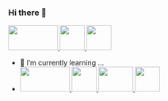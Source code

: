 ### Hi there 👋

<!--
**samoyla/samoyla** is a ✨ _special_ ✨ repository because its `README.md` (this file) appears on your GitHub profile.

Here are some ideas to get you started:

- 🔭 I’m currently working on ...
- 🌱 I’m currently learning 
- 👯 I’m looking to collaborate on ...
- 🤔 I’m looking for help with ...
- 💬 Ask me about ...
- 📫 How to reach me: ...
- 😄 Pronouns: ...
- ⚡ Fun fact: ...
-->

<div>
  <a href="https://cplusplus.com/">
    <img height="50" width="100" src="https://imgs.search.brave.com/xtJcicqmwaj-wyvAZD9m6M7k4-cs2eR9y-BHs8su1ZE/rs:fit:844:225:1/g:ce/aHR0cHM6Ly90c2Ux/Lm1tLmJpbmcubmV0/L3RoP2lkPU9JUC41/UndYaW5ORnlBekZq/VWlveUkxZ2ZBSGFF/SyZwaWQ9QXBp"/>
  </a>
  <a href="https://www.vim.org/">
    <img height="50" width="50" src="https://imgs.search.brave.com/n4s2SxWno00wpWaBF1CpZK-HwNFAj4G6au5t5HRjVdk/rs:fit:600:225:1/g:ce/aHR0cHM6Ly90c2U0/Lm1tLmJpbmcubmV0/L3RoP2lkPU9JUC5Q/WU56TG5iSnZyYnVq/blJIVlQ1Tm5BSGFG/MiZwaWQ9QXBp"/>
  </a>
  <a href="https://code.visualstudio.com/">
    <img height="50" width="50" src="https://imgs.search.brave.com/BNMMKbPd5ipkbnwz4jj7mHNJ10f-T9f1osm0sWt--P0/rs:fit:474:225:1/g:ce/aHR0cHM6Ly90c2Ux/Lm1tLmJpbmcubmV0/L3RoP2lkPU9JUC40/ZXc4ME1fUWFRVE8x/Q1hoU0d0QkNBSGFI/YSZwaWQ9QXBp"/>
  </a>


- 🌱 I’m currently learning ...
- <a href="https://www.docker.com/">
    <img height="50" width="100" src="https://imgs.search.brave.com/9fYVxbiDyIaRagV3zEJohLlrZxHztyktmj420AYVCTA/rs:fit:844:225:1/g:ce/aHR0cHM6Ly90c2Uy/Lm1tLmJpbmcubmV0/L3RoP2lkPU9JUC5P/bzBTOUE5U24tV29R/bXp5Z3RuUkF3SGFF/SyZwaWQ9QXBp"/>
  </a>
   <a href="https://git-scm.com/">
    <img height="50" width="50" src="https://imgs.search.brave.com/ed9C8_UNjMsNFBLCx5F5kP-9Ee88HG8MWWHbuOiUz5g/rs:fit:474:225:1/g:ce/aHR0cHM6Ly90c2Ux/Lm1tLmJpbmcubmV0/L3RoP2lkPU9JUC4z/eGF0SWdMeUhuaV9X/aTZtRTVPN2tnSGFI/YSZwaWQ9QXBp"/>
  </a>
   <a href="https://dev.java/learn/getting-started/">
    <img height="50" width="70" src="https://imgs.search.brave.com/KVaY1h8nB1q1S-Pz-8wJQceCuqqM063bURVw6hetBRc/rs:fit:480:225:1/g:ce/aHR0cHM6Ly90c2Uy/Lm1tLmJpbmcubmV0/L3RoP2lkPU9JUC5B/T1lzRU1yd3dlc1JZ/QUdiV202YUpBRXNE/SCZwaWQ9QXBp"/>
  </a>
   <a href="https://www.linux.org/">
    <img height="50" width="50" src="[https://imgs.search.brave.com/lCVWAq46eyUw72NTK96IjacM_SATIW2oc4w_rPeLm1c/rs:fit:250:225:1/g:ce/aHR0cHM6Ly90c2Ux/Lm1tLmJpbmcubmV0/L3RoP2lkPU9JUC52/cGtVNUxLUlV3UVZi/M1U3N3RwczdRQUFB/QSZwaWQ9QXBp](https://github.com/vveewwee/logos/blob/main/linux.png?raw=true)"/>
  </a>
  
</div>
